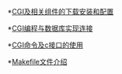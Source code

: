 
*[CGI及相关组件的下载安装和配置](./CGI及相关组件的下载安装和配置.md)

*[CGI编程与数据库实现连接](./CGI编程与数据库实现连接.md)

*[CGI命令及c接口的使用](./CGI命令及C接口的使用.md)

*[Makefile文件介绍](./Makefile_infor.md)
